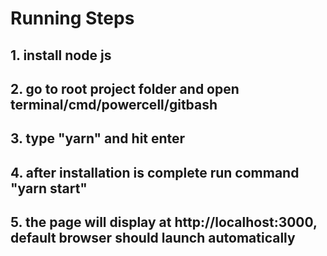 # Running Steps
## 1. install node js
## 2. go to root project folder and open terminal/cmd/powercell/gitbash
## 3. type "yarn" and hit enter
## 4. after installation is complete run command "yarn start"
## 5. the page will display at http://localhost:3000, default browser should launch automatically